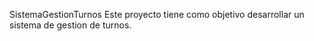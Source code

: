 SistemaGestionTurnos
Este proyecto tiene como objetivo desarrollar un sistema de gestion de turnos.
